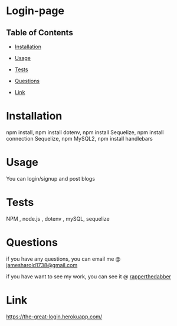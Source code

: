 # Login-page

  ## Table of Contents 
  
  * [Installation](#installation)
  
  * [Usage](#usage)
  
  * [Tests](#tests)
  
  * [Questions](#questions)
  * [Link](#Link)

  # Installation
  npm install, npm install dotenv, npm install Sequelize, npm install connection Sequelize, npm MySQL2, npm install handlebars
  
  # Usage

You can login/signup and post blogs
  # Tests

NPM , node.js , dotenv , mySQL, sequelize

  # Questions 

  if you have any questions, you can email me @ jamesharold1738@gmail.com

  if you have want to see my work, you can see it @  [rapperthedabber](https://github.com/rapperthedabber/)
  
  # Link 
 https://the-great-login.herokuapp.com/

